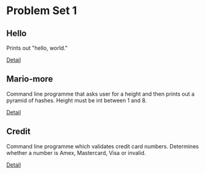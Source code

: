 # Problem Set 1

## Hello
Prints out "hello, world."

 [Detail](https://cs50.harvard.edu/x/2023/psets/1/hello/)

## Mario-more
Command line programme that asks user for a height and then prints out a pyramid of hashes. Height must be int between 1 and 8.

 [Detail](https://cs50.harvard.edu/x/2023/psets/1/mario/more)

## Credit
Command line programme which validates credit card numbers. Determines whether a number is Amex, Mastercard, Visa or invalid.

 [Detail](https://cs50.harvard.edu/x/2023/psets/1/credit)
